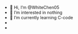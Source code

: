 - 👋 Hi, I’m @WhiteChen05
- 👀 I’m interested in nothing
- 🌱 I’m currently learning C-code
- 
- 

<!---
WhiteChen05/WhiteChen05 is a ✨ special ✨ repository because its `README.md` (this file) appears on your GitHub profile.
You can click the Preview link to take a look at your changes.
--->
